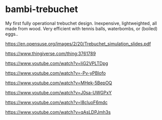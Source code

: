 bambi-trebuchet
===============

My first fully operational trebuchet design. Inexpensive, lightweighted, all made from wood. Very efficient with tennis balls, waterbombs, or (boiled) eggs..

https://en.opensuse.org/images/2/20/Trebuchet_simulation_slides.pdf

https://www.thingiverse.com/thing:3761789

https://www.youtube.com/watch?v=IiG2VPLTDpg

https://www.youtube.com/watch?v=-Pv-yPBlofo

https://www.youtube.com/watch?v=MHek-5BepOQ

https://www.youtube.com/watch?v=J0sa-UWGPxY

https://www.youtube.com/watch?v=l8cluoF6mdc

https://www.youtube.com/watch?v=qAsLDPJmh3s


